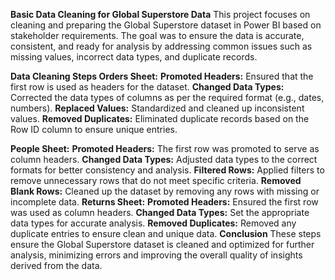 **Basic Data Cleaning for Global Superstore Data**
This project focuses on cleaning and preparing the Global Superstore dataset in Power BI based on stakeholder requirements. The goal was to ensure the data is accurate, consistent, and ready for analysis by addressing common issues such as missing values, incorrect data types, and duplicate records.

**Data Cleaning Steps
Orders Sheet:**
**Promoted Headers:** Ensured that the first row is used as headers for the dataset.
**Changed Data Types:** Corrected the data types of columns as per the required format (e.g., dates, numbers).
**Replaced Values:** Standardized and cleaned up inconsistent values.
**Removed Duplicates:** Eliminated duplicate records based on the Row ID column to ensure unique entries.

**People Sheet:**
**Promoted Headers:** The first row was promoted to serve as column headers.
**Changed Data Types:** Adjusted data types to the correct formats for better consistency and analysis.
**Filtered Rows:** Applied filters to remove unnecessary rows that do not meet specific criteria.
**Removed Blank Rows:** Cleaned up the dataset by removing any rows with missing or incomplete data.
**Returns Sheet:**
**Promoted Headers:** Ensured the first row was used as column headers.
**Changed Data Types:** Set the appropriate data types for accurate analysis.
**Removed Duplicates:** Removed any duplicate entries to ensure clean and unique data.
**Conclusion**
These steps ensure the Global Superstore dataset is cleaned and optimized for further analysis, minimizing errors and improving the overall quality of insights derived from the data.
